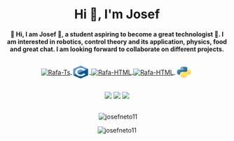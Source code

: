 <h1 align="center">Hi 👋, I'm Josef</h1>

<h4 align="center">👋 Hi, I am Josef 👀, a student aspiring to become a great technologist 🌱. I am interested in robotics, control theory and its application, physics, food and great chat. I am looking forward to collaborate on different projects.</h4>
 
 ##
<div align="center" style="display: inline_block"><en>
<a href="https://www.arduino.cc/" target="_blank" rel="noreferrer"> <img  align="center" alt="Rafa-Ts" height="30" width="40" src="https://cdn.worldvectorlogo.com/logos/arduino-1.svg" alt="arduino" width="40" height="40"/> </a> 
<a href="https://www.cprogramming.com/" target="_blank" rel="noreferrer"> <img align="center" alt="Rafa-HTML" height="30" width="40" src="https://raw.githubusercontent.com/devicons/devicon/master/icons/c/c-original.svg" alt="c" width="40" height="40"/> </a> 
<a href="https://git-scm.com/" target="_blank" rel="noreferrer"> <img align="center" alt="Rafa-HTML" height="30" width="40" src="https://www.vectorlogo.zone/logos/git-scm/git-scm-icon.svg" alt="git" width="40" height="40"/> </a> 
<a href="https://www.mathworks.com/" target="_blank" rel="noreferrer"> <img align="center" alt="Rafa-HTML" height="30" width="40" src="https://upload.wikimedia.org/wikipedia/commons/2/21/Matlab_Logo.png" alt="matlab" width="40" height="40"/> </a> 
<a href="https://www.python.org" target="_blank" rel="noreferrer"> <img align="center" alt="Rafa-HTML" height="30" width="40" src="https://raw.githubusercontent.com/devicons/devicon/master/icons/python/python-original.svg" alt="python" width="40" height="40"/> </a> 
</div>

 ##
<div align="center" style="display: inline_block"><en>
<a href = "mailto:josefneto11@hotmail.com"><img src=" https://img.shields.io/badge/Microsoft_Outlook-0078D4?style=for-the-badge&logo=microsoft-outlook&logoColor=white" target="_blank"></a>
<a href = "mailto:josefneto11@gmail.com"><img src="https://img.shields.io/badge/-Gmail-%23333?style=for-the-badge&logo=outlook &logoColor=white" target="_blank"></a>
<a href="https://www.linkedin.com/in/josef-neto-9b8b5077" target="_blank"><img src="https://img.shields.io/badge/-LinkedIn-%230077B5?style=for-the-badge&logo=linkedin&logoColor=white" target="_blank"></a> 
</div>
  
 ##
<div align="center" style="display: inline_block"><en>
<p>&nbsp;<img src="https://github-readme-stats.vercel.app/api?username=josefneto11&show_icons=true&hide=contribs,prs&cache_seconds=86400&theme=github_dark" alt="josefneto11" /></p>
<p><img src="https://github-readme-streak-stats.herokuapp.com/?user=josefneto11&" alt="josefneto11" /></p>
</div>
